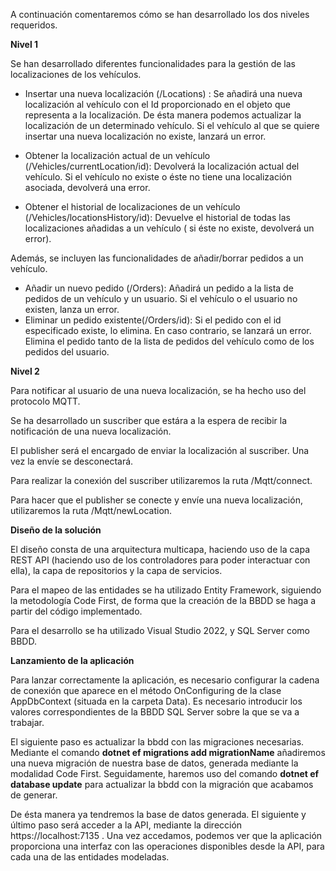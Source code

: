A continuación comentaremos cómo se han desarrollado los dos niveles requeridos.

**Nivel 1**

Se han desarrollado diferentes funcionalidades para la gestión de las localizaciones de los vehículos. 

 - Insertar una nueva localización (/Locations) : Se añadirá una nueva localización al vehículo con el Id proporcionado en el objeto que representa a la localización. De ésta manera podemos actualizar la localización de un determinado vehículo. Si el vehículo al que se quiere insertar una nueva localización no existe, lanzará un error.
 
 - Obtener la localización actual de un vehículo (/Vehicles/currentLocation/id): Devolverá la localización actual del vehículo. Si el vehículo no existe o éste no tiene una localización asociada, devolverá una error.
 
 - Obtener el historial de localizaciones de un vehículo (/Vehicles/locationsHistory/id): Devuelve el historial de todas las localizaciones añadidas a un vehículo ( si éste no existe, devolverá un error).
 
 Además, se incluyen las funcionalidades de añadir/borrar pedidos a un vehículo.
 
 - Añadir un nuevo pedido (/Orders): Añadirá un pedido a la lista de pedidos de un vehículo y un usuario. Si el vehículo o el usuario no existen, lanza un error.
 - Eliminar un pedido existente(/Orders/id): Si el pedido con el id especificado existe, lo elimina. En caso contrario, se lanzará un error. Elimina el pedido tanto de la lista de pedidos del vehículo como de los pedidos del usuario.


**Nivel 2**

Para notificar al usuario de una nueva localización, se ha hecho uso del protocolo MQTT.

Se ha desarrollado un suscriber que estára a la espera de recibir la notificación de una nueva localización.

El publisher será el encargado de enviar la localización al suscriber. Una vez la envíe se desconectará.

Para realizar la conexión del suscriber utilizaremos la ruta /Mqtt/connect.

Para hacer que el publisher se conecte y envíe una nueva localización, utilizaremos la ruta /Mqtt/newLocation.

**Diseño de la solución**

El diseño consta de una arquitectura multicapa, haciendo uso de la capa REST API (haciendo uso de los controladores para poder interactuar con ella), la capa de repositorios y la capa de servicios.

Para el mapeo de las entidades se ha utilizado Entity Framework, siguiendo la metodología Code First, de forma que la creación de la BBDD se haga a partir del código implementado.

Para el desarrollo se ha utilizado Visual Studio 2022, y SQL Server como BBDD.


**Lanzamiento de la aplicación**

Para lanzar correctamente la aplicación, es necesario configurar la cadena de conexión que aparece en el método OnConfiguring de la clase AppDbContext (situada en la carpeta Data). Es necesario introducir los valores correspondientes de la BBDD SQL Server sobre la que se va a trabajar.

El siguiente paso es actualizar la bbdd con las migraciones necesarias.
Mediante el comando **dotnet ef migrations add migrationName** añadiremos una nueva migración de nuestra base de datos, generada mediante la modalidad Code First.
Seguidamente, haremos uso del comando **dotnet ef database update** para actualizar la bbdd con la migración que acabamos de generar.

De ésta manera ya tendremos la base de datos generada. El siguiente y último paso será acceder a la API, mediante la dirección https://localhost:7135 .
Una vez accedamos, podemos ver que la aplicación proporciona una interfaz con las operaciones disponibles desde la API, para cada una de las entidades modeladas.
